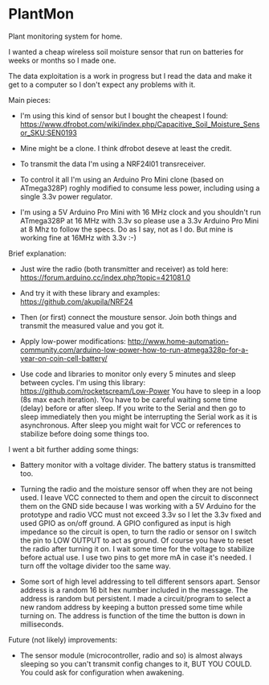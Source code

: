 # PlantMon
Plant monitoring system for home.

I wanted a cheap wireless soil moisture sensor that run on batteries for weeks or months so I made one.

The data exploitation is a work in progress but I read the data and make it get to a computer so I don't expect any problems with it.

Main pieces:

  * I'm using this kind of sensor but I bought the cheapest I found:
    https://www.dfrobot.com/wiki/index.php/Capacitive_Soil_Moisture_Sensor_SKU:SEN0193

  * Mine might be a clone. I think dfrobot deseve at least the credit.

  * To transmit the data I'm using a NRF24l01 transreceiver.

  * To control it all I'm using an Arduino Pro Mini clone (based on ATmega328P) roghly modified to consume less power, including using a single 3.3v power regulator.

  * I'm using a 5V Arduino Pro Mini with 16 MHz clock and you shouldn't run ATmega328P at 16 MHz with 3.3v so please use a 3.3v Arduino Pro Mini at 8 Mhz to follow the specs. Do as I say, not as I do. But mine is working fine at 16MHz with 3.3v :-)

Brief explanation:

  * Just wire the radio (both transmitter and receiver) as told here:
    https://forum.arduino.cc/index.php?topic=421081.0
    
  * And try it with these library and examples:
    https://github.com/akupila/NRF24
    
  * Then (or first) connect the mousture sensor. Join both things and transmit the measured value and you got it.
  
  * Apply low-power modifications:
    http://www.home-automation-community.com/arduino-low-power-how-to-run-atmega328p-for-a-year-on-coin-cell-battery/
    
  * Use code and libraries to monitor only every 5 minutes and sleep between cycles.
    I'm using this library: https://github.com/rocketscream/Low-Power
    You have to sleep in a loop (8s max each iteration). You have to be careful waiting some time (delay) before or after sleep. If you write to the Serial and then go to sleep immediately then you might be interrupting the Serial work as it is asynchronous. After sleep you might wait for VCC or references to stabilize before doing some things too.

I went a bit further adding some things:

  * Battery monitor with a voltage divider. The battery status is transmitted too.
  
  * Turning the radio and the moisture sensor off when they are not being used. I leave VCC connected to them and open the circuit to disconnect them on the GND side because I was working with a 5V Arduino for the prototype and radio VCC must not exceed 3.3v so I let the 3.3v fixed and used GPIO as on/off ground. A GPIO configured as input is high impedance so the circuit is open, to turn the radio or sensor on I switch the pin to LOW OUTPUT to act as ground. Of course you have to reset the radio after turning it on. I wait some time for the voltage to stabilize before actual use. I use two pins to get more mA in case it's needed. I turn off the voltage divider too the same way.
  
  * Some sort of high level addressing to tell different sensors apart. Sensor address is a random 16 bit hex number included in the message. The address is random but persistent. I made a circuit/program to select a new random address by keeping a button pressed some time while turning on. The address is function of the time the button is down in milliseconds.

Future (not likely) improvements:

  * The sensor module (microcontroller, radio and so) is almost always sleeping so you can't transmit config changes to it, BUT YOU COULD. You could ask for configuration when awakening.
